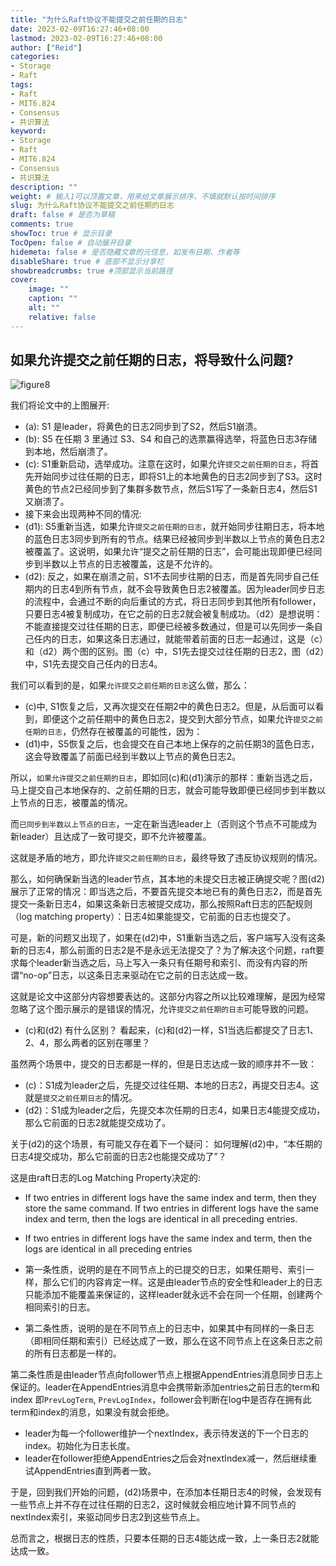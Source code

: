 ```yaml
---
title: "为什么Raft协议不能提交之前任期的日志"
date: 2023-02-09T16:27:46+08:00
lastmod: 2023-02-09T16:27:46+08:00
author: ["Reid"]
categories: 
- Storage
- Raft
tags: 
- Raft
- MIT6.824
- Consensus
- 共识算法
keyword:
- Storage
- Raft
- MIT6.824
- Consensus
- 共识算法
description: ""
weight: # 输入1可以顶置文章，用来给文章展示排序，不填就默认按时间排序
slug: 为什么Raft协议不能提交之前任期的日志
draft: false # 是否为草稿
comments: true
showToc: true # 显示目录
TocOpen: false # 自动展开目录
hidemeta: false # 是否隐藏文章的元信息，如发布日期、作者等
disableShare: true # 底部不显示分享栏
showbreadcrumbs: true #顶部显示当前路径
cover:
    image: ""
    caption: ""
    alt: ""
    relative: false
---
```

## 如果允许提交之前任期的日志，将导致什么问题?

![figure8](https://cdn.staticaly.com/gh/Reid00/image-host@main/20230203/image.5uq9dyccle8.webp)

我们将论文中的上图展开:
- (a): S1 是leader，将黄色的日志2同步到了S2，然后S1崩溃。
- (b): S5 在任期 3 里通过 S3、S4 和自己的选票赢得选举，将蓝色日志3存储到本地，然后崩溃了。
- (c): S1重新启动，选举成功。注意在这时，如果允许`提交之前任期的日志`，将首先开始同步过往任期的日志，即将S1上的本地黄色的日志2同步到了S3。这时黄色的节点2已经同步到了集群多数节点，然后S1写了一条新日志4，然后S1又崩溃了。
- 接下来会出现两种不同的情况:
- (d1): S5重新当选，如果允许`提交之前任期的日志`，就开始同步往期日志，将本地的蓝色日志3同步到所有的节点。结果已经被同步到半数以上节点的黄色日志2被覆盖了。这说明，如果允许“提交之前任期的日志”，会可能出现即便已经同步到半数以上节点的日志被覆盖，这是不允许的。
- (d2): 反之，如果在崩溃之前，S1不去同步往期的日志，而是首先同步自己任期内的日志4到所有节点，就不会导致黄色日志2被覆盖。因为leader同步日志的流程中，会通过不断的向后重试的方式，将日志同步到其他所有follower，只要日志4被复制成功，在它之前的日志2就会被复制成功。（d2）是想说明：不能直接提交过往任期的日志，即便已经被多数通过，但是可以先同步一条自己任内的日志，如果这条日志通过，就能带着前面的日志一起通过，这是（c）和（d2）两个图的区别。图（c）中，S1先去提交过往任期的日志2，图（d2）中，S1先去提交自己任内的日志4。

我们可以看到的是，如果`允许提交之前任期的日志`这么做，那么：
- (c)中, S1恢复之后，又再次提交在任期2中的黄色日志2。但是，从后面可以看到，即便这个之前任期中的黄色日志2，提交到大部分节点，如果允许`提交之前任期的日志`，仍然存在被覆盖的可能性，因为：
- (d1)中，S5恢复之后，也会提交在自己本地上保存的之前任期3的蓝色日志，这会导致覆盖了前面已经到半数以上节点的黄色日志2。

所以，`如果允许提交之前任期的日志`，即如同(c)和(d1)演示的那样：重新当选之后，马上提交自己本地保存的、之前任期的日志，就会可能导致即便已经同步到半数以上节点的日志，被覆盖的情况。

而`已同步到半数以上节点的日志`，一定在新当选leader上（否则这个节点不可能成为新leader）且达成了一致可提交，即不允许被覆盖。

这就是矛盾的地方，即允许`提交之前任期的日志`，最终导致了违反协议规则的情况。

那么，如何确保新当选的leader节点，其本地的未提交日志被正确提交呢？图(d2)展示了正常的情况：即当选之后，不要首先提交本地已有的黄色日志2，而是首先提交一条新日志4，如果这条新日志被提交成功，那么按照Raft日志的匹配规则（log matching property）：日志4如果能提交，它前面的日志也提交了。

可是，新的问题又出现了，如果在(d2)中，S1重新当选之后，客户端写入没有这条新的日志4，那么前面的日志2是不是永远无法提交了？为了解决这个问题，raft要求每个leader新当选之后，马上写入一条只有任期号和索引、而没有内容的所谓“no-op”日志，以这条日志来驱动在它之前的日志达成一致。

这就是论文中这部分内容想要表达的。这部分内容之所以比较难理解，是因为经常忽略了这个图示展示的是错误的情况，允许`提交之前任期的日志`可能导致的问题。

- (c)和(d2) 有什么区别？
看起来，(c)和(d2)一样，S1当选后都提交了日志1、2、4，那么两者的区别在哪里？

虽然两个场景中，提交的日志都是一样的，但是日志达成一致的顺序并不一致：
- (c)：S1成为leader之后，先提交过往任期、本地的日志2，再提交日志4。这就是`提交之前任期日志`的情况。
- (d2)：S1成为leader之后，先提交本次任期的日志4，如果日志4能提交成功，那么它前面的日志2就能提交成功了。

关于(d2)的这个场景，有可能又存在着下一个疑问：
如何理解(d2)中，“本任期的日志4提交成功，那么它前面的日志2也能提交成功了”？

这是由raft日志的Log Matching Property决定的:
- If two entries in different logs have the same index and term, then they store the same command. If two entries in different logs have the same index and term, then the logs are identical in all preceding entries.
- If two entries in different logs have the same index and term, then the logs are identical in all preceding entries

- 第一条性质，说明的是在不同节点上的已提交的日志，如果任期号、索引一样，那么它们的内容肯定一样。这是由leader节点的安全性和leader上的日志只能添加不能覆盖来保证的，这样leader就永远不会在同一个任期，创建两个相同索引的日志。

- 第二条性质，说明的是在不同节点上的日志中，如果其中有同样的一条日志（即相同任期和索引）已经达成了一致，那么在这不同节点上在这条日志之前的所有日志都是一样的。

第二条性质是由leader节点向follower节点上根据AppendEntries消息同步日志上保证的。leader在AppendEntries消息中会携带新添加entries之前日志的term和index 即`PrevLogTerm`, `PrevLogIndex`，follower会判断在log中是否存在拥有此term和index的消息，如果没有就会拒绝。

- leader为每一个follower维护一个nextIndex，表示待发送的下一个日志的index。初始化为日志长度。
- leader在follower拒绝AppendEntries之后会对nextIndex减一，然后继续重试AppendEntries直到两者一致。

于是，回到我们开始的问题，(d2)场景中，在添加本任期日志4的时候，会发现有一些节点上并不存在过往任期的日志2，这时候就会相应地计算不同节点的nextIndex索引，来驱动同步日志2到这些节点上。

总而言之，根据日志的性质，只要本任期的日志4能达成一致，上一条日志2就能达成一致。